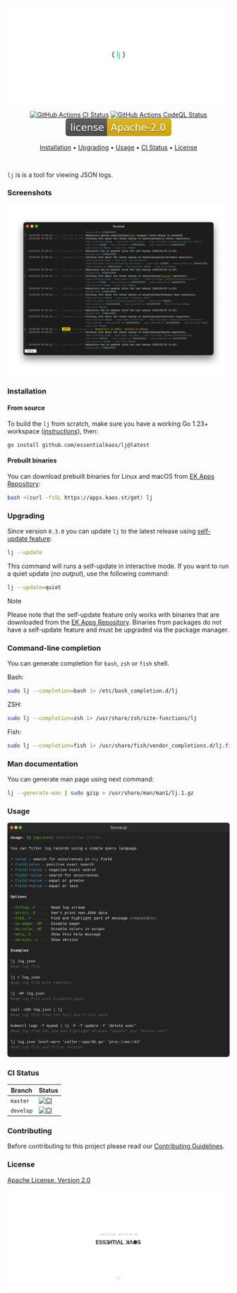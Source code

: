 <p align="center"><a href="#readme"><img src=".github/images/card.svg"/></a></p>

<p align="center">
  <a href="https://kaos.sh/w/lj/ci-push"><img src="https://kaos.sh/w/lj/ci-push.svg" alt="GitHub Actions CI Status" /></a>
  <a href="https://kaos.sh/w/lj/codeql"><img src="https://kaos.sh/w/lj/codeql.svg" alt="GitHub Actions CodeQL Status" /></a>
  <a href="#license"><img src=".github/images/license.svg"/></a>
</p>

<p align="center"><a href="#installation">Installation</a> • <a href="#upgrading">Upgrading</a> • <a href="#usage">Usage</a> • <a href="#ci-status">CI Status</a> • <a href="#license">License</a></p>

<br/>

`lj` is is a tool for viewing JSON logs.

### Screenshots

<p align="center"><img src=".github/images/preview.png" alt="lj preview"></p>

### Installation

#### From source

To build the `lj` from scratch, make sure you have a working Go 1.23+ workspace (_[instructions](https://go.dev/doc/install)_), then:

```
go install github.com/essentialkaos/lj@latest
```

#### Prebuilt binaries

You can download prebuilt binaries for Linux and macOS from [EK Apps Repository](https://apps.kaos.st/lj/latest):

```bash
bash <(curl -fsSL https://apps.kaos.st/get) lj
```

### Upgrading

Since version `0.3.0` you can update `lj` to the latest release using [self-update feature](https://github.com/essentialkaos/.github/blob/master/APPS-UPDATE.md):

```bash
lj --update
```

This command will runs a self-update in interactive mode. If you want to run a quiet update (_no output_), use the following command:

```bash
lj --update=quiet
```

> [!NOTE]  
> Please note that the self-update feature only works with binaries that are downloaded from the [EK Apps Repository](https://apps.kaos.st/lj/latest). Binaries from packages do not have a self-update feature and must be upgraded via the package manager.

### Command-line completion

You can generate completion for `bash`, `zsh` or `fish` shell.

Bash:
```bash
sudo lj --completion=bash 1> /etc/bash_completion.d/lj
```

ZSH:
```bash
sudo lj --completion=zsh 1> /usr/share/zsh/site-functions/lj
```

Fish:
```bash
sudo lj --completion=fish 1> /usr/share/fish/vendor_completions.d/lj.fish
```

### Man documentation

You can generate man page using next command:

```bash
lj --generate-man | sudo gzip > /usr/share/man/man1/lj.1.gz
```

### Usage

<p align="center"><img src=".github/images/usage.svg"/></p>

### CI Status

| Branch | Status |
|--------|----------|
| `master` | [![CI](https://kaos.sh/w/lj/ci-push.svg?branch=master)](https://kaos.sh/w/lj/ci-push?query=branch:master) |
| `develop` | [![CI](https://kaos.sh/w/lj/ci-push.svg?branch=develop)](https://kaos.sh/w/lj/ci-push?query=branch:develop) |

### Contributing

Before contributing to this project please read our [Contributing Guidelines](https://github.com/essentialkaos/.github/blob/master/CONTRIBUTING.md).

### License

[Apache License, Version 2.0](http://www.apache.org/licenses/LICENSE-2.0)

<p align="center"><a href="https://kaos.dev"><img src="https://raw.githubusercontent.com/essentialkaos/.github/refs/heads/master/images/ekgh.svg"/></a></p>

